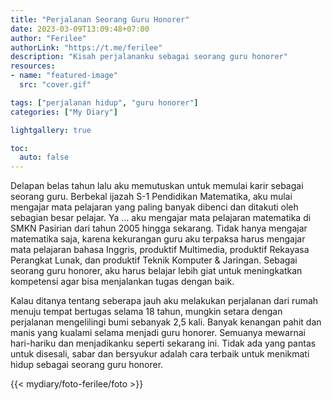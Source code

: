 ```yaml
---
title: "Perjalanan Seorang Guru Honorer"
date: 2023-03-09T13:09:48+07:00
author: "Ferilee"
authorLink: "https://t.me/ferilee"
description: "Kisah perjalananku sebagai seorang guru honorer"
resources:
- name: "featured-image"
  src: "cover.gif"

tags: ["perjalanan hidup", "guru honorer"]
categories: ["My Diary"]

lightgallery: true

toc:
  auto: false
---
```

Delapan belas tahun lalu aku memutuskan untuk memulai karir sebagai seorang guru. Berbekal ijazah S-1 Pendidikan Matematika, aku mulai mengajar mata pelajaran yang paling banyak dibenci dan ditakuti oleh sebagian besar pelajar. Ya ... aku mengajar mata pelajaran matematika di SMKN Pasirian dari tahun 2005 hingga sekarang. Tidak hanya mengajar matematika saja, karena kekurangan guru aku terpaksa harus mengajar mata pelajaran bahasa Inggris, produktif Multimedia, produktif Rekayasa Perangkat Lunak, dan produktif Teknik Komputer & Jaringan. Sebagai seorang guru honorer, aku harus belajar lebih giat untuk meningkatkan kompetensi agar bisa menjalankan tugas dengan baik.

Kalau ditanya tentang seberapa jauh aku melakukan perjalanan dari rumah menuju tempat bertugas selama 18 tahun, mungkin setara dengan perjalanan mengelilingi bumi sebanyak 2,5 kali. Banyak kenangan pahit dan manis yang kualami selama menjadi guru honorer. Semuanya mewarnai hari-hariku dan menjadikanku seperti sekarang ini. Tidak ada yang pantas untuk disesali, sabar dan bersyukur adalah cara terbaik untuk menikmati hidup sebagai seorang guru honorer.

{{< mydiary/foto-ferilee/foto >}}
